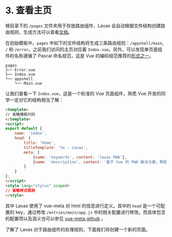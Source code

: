 # 3. 查看主页

根目录下的 `/pages` 文件夹用于存放路由组件，Lavas 会自动根据文件结构创建路由规则，生成方法可以查看[文档](/v2/basic/init#Lavas-自动路由生成方法)。

在初始模板中，`pages` 中如下的文件结构将生成三条路由规则：`/appshell/main`, `/` 和 `/error`。之前我们访问的主页对应着 `Index.vue`。另外，可以发现单页面组件的名称遵循了 Pascal 命名规范，这是 Vue 的编码规范推荐的[形式之一](https://vuejs.org/v2/style-guide/#Single-file-component-filename-casing-strongly-recommended)。
```
pages
├── Error.vue
├── Index.vue
└── appshell
    └── Main.vue
```

让我们查看一下 `Index.vue`，这是一个标准的 Vue 页面组件，熟悉 Vue 开发的同学一定对它的结构相当了解：
```html
<template>
// 省略模板代码
</template>
<script>
export default {
    name: 'index',
    head: {
        title: 'Home',
        titleTemplate: '%s - Lavas',
        meta: [
            {name: 'keywords', content: 'lavas PWA'},
            {name: 'description', content: '基于 Vue 的 PWA 解决方案，帮助开发者快速搭建 PWA 应用，解决接入 PWA 的各种问题'}
        ]
    }
};
</script>
<style lang="stylus" scoped>
// 省略样式规则
</style>
```

其中 Lavas 使用了 vue-meta 对 html 的信息进行定义。其中的 `head` 是一个可配置的 key，通过修改 `/entries/main/app.js` 中的相关配置进行修改。而具体包含的配置项以及涵义也可以参见 [vue-meta github](https://github.com/declandewet/vue-meta) 。

了解了 Lavas 对于路由组件的处理规则，下面我们将创建一个新的页面。
